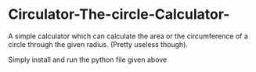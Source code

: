 # Circulator-The-circle-Calculator-
A simple calculator which can calculate the area or the circumference of a circle through the given radius. (Pretty useless though).

Simply install and run the python file given above
